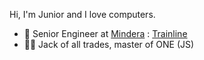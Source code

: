 Hi, I'm Junior and I love computers.

- 👷 Senior Engineer at [Mindera](https://mindera.com/) : [Trainline](https://www.thetrainline.com/)
- 🧙‍♂️ Jack of all trades, master of ONE (JS)
